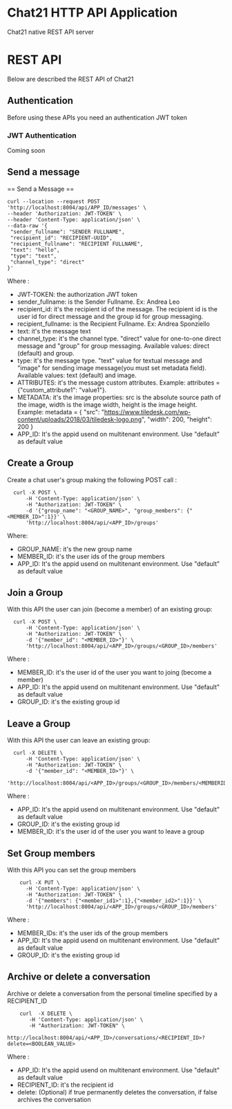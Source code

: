 # Chat21 HTTP API Application

Chat21 native REST API server

# REST API
Below are described the REST API of Chat21

## Authentication

Before using these APIs you need an authentication JWT token

### JWT Authentication
Coming soon

## Send a message

== Send a Message ==

```
curl --location --request POST 'http://localhost:8004/api/APP_ID/messages' \
--header 'Authorization: JWT-TOKEN' \
--header 'Content-Type: application/json' \
--data-raw '{
 "sender_fullname": "SENDER FULLNAME",
 "recipient_id": "RECIPIENT-UUID",
 "recipient_fullname": "RECIPIENT FULLNAME",
 "text": "hello",
 "type": "text",
 "channel_type": "direct"
}'

```

Where :
- JWT-TOKEN: the authorization JWT token
- sender_fullname: is the Sender Fullname. Ex: Andrea Leo
- recipient_id: it's the recipient id of the message. The recipient id is the user id for direct message and the group id for group messaging.
- recipient_fullname: is the Recipient Fullname. Ex: Andrea Sponziello
- text: it's the message text
- channel_type: it's the channel type. "direct" value for one-to-one direct message and "group" for group messaging. Available values: direct (default) and group.
- type: it's the message type. "text" value for textual message and "image" for sending image message(you must set metadata field). Available values: text (default) and image.
- ATTRIBUTES:  it's the message custom attributes. Example: attributes = {"custom_attribute1": "value1"}. 
- METADATA: it's the image properties: src is the absolute source path of the image, width is the image width, height is the image height. Example: metadata = { "src": "https://www.tiledesk.com/wp-content/uploads/2018/03/tiledesk-logo.png", "width": 200, "height": 200 }
- APP_ID: It's the appid usend on multitenant environment. Use  "default" as default value

## Create a Group

Create a chat user's group making the following POST call :

```
  curl -X POST \
      -H 'Content-Type: application/json' \
      -H "Authorization: JWT-TOKEN" \
      -d '{"group_name": "<GROUP_NAME>", "group_members": {"<MEMBER_ID>":1}}' \
      'http://localhost:8004/api/<APP_ID>/groups'
```

Where:
- GROUP_NAME: it's the new group name
- MEMBER_ID: it's the user ids of the group members
- APP_ID: It's the appid usend on multitenant environment. Use  "default" as default value

## Join a Group

With this API the user can join (become a member) of an existing group:

```
  curl -X POST \
      -H 'Content-Type: application/json' \
      -H "Authorization: JWT-TOKEN" \
      -d '{"member_id": "<MEMBER_ID>"}' \
      'http://localhost:8004/api/<APP_ID>/groups/<GROUP_ID>/members'
```


Where :
- MEMBER_ID: it's the user id of the user you want to joing (become a member)
- APP_ID: It's the appid usend on multitenant environment. Use  "default" as default value
- GROUP_ID: it's the existing group id

## Leave a Group

With this API the user can leave an existing group:

```
  curl -X DELETE \
      -H 'Content-Type: application/json' \
      -H "Authorization: JWT-TOKEN" \
      -d '{"member_id": "<MEMBER_ID>"}' \
      'http://localhost:8004/api/<APP_ID>/groups/<GROUP_ID>/members/<MEMBERID'
```

Where :
- APP_ID: It's the appid usend on multitenant environment. Use  "default" as default value
- GROUP_ID: it's the existing group id
- MEMBER_ID: it's the user id of the user you want to leave a group

## Set Group members

With this API you can set the group members

```
    curl -X PUT \
      -H 'Content-Type: application/json' \
      -H "Authorization: JWT-TOKEN" \
      -d '{"members": {"<member_id1>":1},{"<member_id2>":1}}' \
      'http://localhost:8004/api/<APP_ID>/groups/<GROUP_ID>/members'
```

Where :
- MEMBER_IDs: it's the user ids of the group members
- APP_ID: It's the appid usend on multitenant environment. Use  "default" as default value
- GROUP_ID: it's the existing group id

## Archive or delete a conversation

Archive or delete a conversation from the personal timeline specified by a RECIPIENT_ID

```
    curl  -X DELETE \
       -H 'Content-Type: application/json' \
       -H "Authorization: JWT-TOKEN" \
       http://localhost:8004/api/<APP_ID>/conversations/<RECIPIENT_ID>?delete=<BOOLEAN_VALUE>
```

Where :
- APP_ID: It's the appid usend on multitenant environment. Use  "default" as default value
- RECIPIENT_ID: it's the recipient id
- delete:  (Optional) if true permanently deletes the conversation, if false archives the conversation


